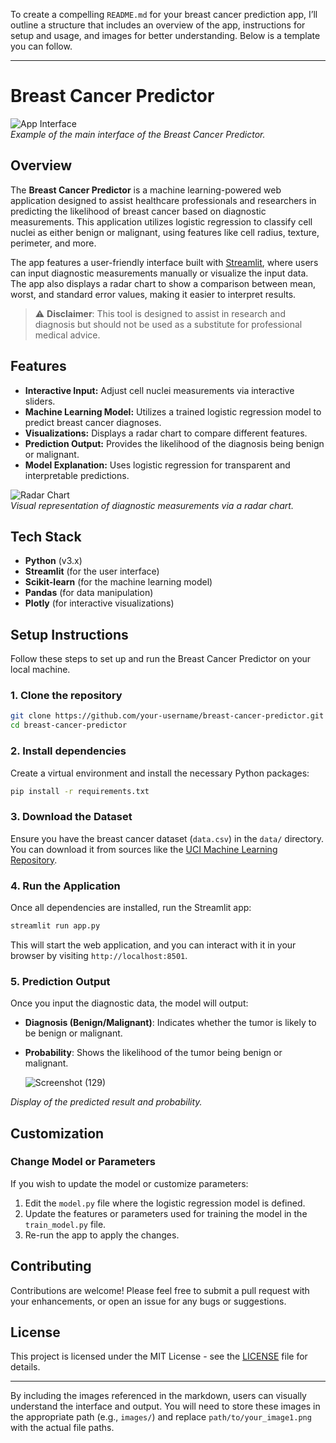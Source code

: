 To create a compelling `README.md` for your breast cancer prediction app, I’ll outline a structure that includes an overview of the app, instructions for setup and usage, and images for better understanding. Below is a template you can follow.

---

# Breast Cancer Predictor

![App Interface](path/to/your_image1.png)  
_Example of the main interface of the Breast Cancer Predictor._

## Overview

The **Breast Cancer Predictor** is a machine learning-powered web application designed to assist healthcare professionals and researchers in predicting the likelihood of breast cancer based on diagnostic measurements. This application utilizes logistic regression to classify cell nuclei as either benign or malignant, using features like cell radius, texture, perimeter, and more.

The app features a user-friendly interface built with [Streamlit](https://streamlit.io), where users can input diagnostic measurements manually or visualize the input data. The app also displays a radar chart to show a comparison between mean, worst, and standard error values, making it easier to interpret results.

> ⚠️ **Disclaimer**: This tool is designed to assist in research and diagnosis but should not be used as a substitute for professional medical advice.

## Features

- **Interactive Input:** Adjust cell nuclei measurements via interactive sliders.
- **Machine Learning Model:** Utilizes a trained logistic regression model to predict breast cancer diagnoses.
- **Visualizations:** Displays a radar chart to compare different features.
- **Prediction Output:** Provides the likelihood of the diagnosis being benign or malignant.
- **Model Explanation:** Uses logistic regression for transparent and interpretable predictions.

![Radar Chart](path/to/your_image2.png)  
_Visual representation of diagnostic measurements via a radar chart._

## Tech Stack

- **Python** (v3.x)
- **Streamlit** (for the user interface)
- **Scikit-learn** (for the machine learning model)
- **Pandas** (for data manipulation)
- **Plotly** (for interactive visualizations)

## Setup Instructions

Follow these steps to set up and run the Breast Cancer Predictor on your local machine.

### 1. Clone the repository

```bash
git clone https://github.com/your-username/breast-cancer-predictor.git
cd breast-cancer-predictor
```

### 2. Install dependencies

Create a virtual environment and install the necessary Python packages:

```bash
pip install -r requirements.txt
```

### 3. Download the Dataset

Ensure you have the breast cancer dataset (`data.csv`) in the `data/` directory. You can download it from sources like the [UCI Machine Learning Repository](https://archive.ics.uci.edu/ml/datasets/Breast+Cancer+Wisconsin+%28Diagnostic%29).

### 4. Run the Application

Once all dependencies are installed, run the Streamlit app:

```bash
streamlit run app.py
```

This will start the web application, and you can interact with it in your browser by visiting `http://localhost:8501`.

### 5. Prediction Output

Once you input the diagnostic data, the model will output:

- **Diagnosis (Benign/Malignant)**: Indicates whether the tumor is likely to be benign or malignant.
- **Probability**: Shows the likelihood of the tumor being benign or malignant.

  ![Screenshot (129)](https://github.com/user-attachments/assets/63fb3576-cfa9-45ea-b5df-cef3b65e2fa4)

_Display of the predicted result and probability._

## Customization

### Change Model or Parameters

If you wish to update the model or customize parameters:

1. Edit the `model.py` file where the logistic regression model is defined.
2. Update the features or parameters used for training the model in the `train_model.py` file.
3. Re-run the app to apply the changes.

## Contributing

Contributions are welcome! Please feel free to submit a pull request with your enhancements, or open an issue for any bugs or suggestions.

## License

This project is licensed under the MIT License - see the [LICENSE](LICENSE) file for details.

---

By including the images referenced in the markdown, users can visually understand the interface and output. You will need to store these images in the appropriate path (e.g., `images/`) and replace `path/to/your_image1.png` with the actual file paths.

